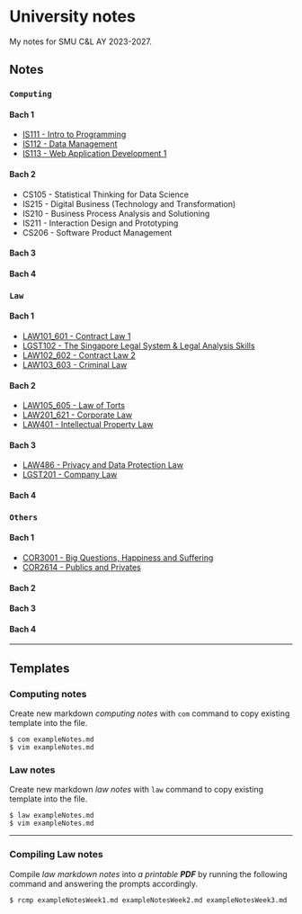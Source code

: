 # University notes

My notes for SMU C&L AY 2023-2027.

## Notes

### `Computing`

#### Bach 1

* [IS111 - Intro to Programming](bach1/computing)
* [IS112 - Data Management](bach1/computing)
* [IS113 - Web Application Development 1](bach1/computing)

#### Bach 2

* CS105 - Statistical Thinking for Data Science
* IS215 - Digital Business (Technology and Transformation)
* IS210 - Business Process Analysis and Solutioning
* IS211 - Interaction Design and Prototyping
* CS206 - Software Product Management

#### Bach 3

#### Bach 4

### `Law`

#### Bach 1

* [LAW101_601 - Contract Law 1](bach1/law)
* [LGST102 - The Singapore Legal System & Legal Analysis Skills](bach1/law)
* [LAW102_602 - Contract Law 2](bach1/law)
* [LAW103_603 - Criminal Law](bach1/law)

#### Bach 2

* [LAW105_605 - Law of Torts](bach2/law)
* [LAW201_621 - Corporate Law](bach2/law)
* [LAW401 - Intellectual Property Law](bach2/law)

#### Bach 3

* [LAW486 - Privacy and Data Protection Law](bach3/law)
* [LGST201 - Company Law](bach3/law)

#### Bach 4

### `Others`

#### Bach 1

* [COR3001 - Big Questions, Happiness and Suffering](bach1/bq)
* [COR2614 - Publics and Privates](bach1/cultures)

#### Bach 2

#### Bach 3

#### Bach 4

---

## Templates

### Computing notes

Create new markdown *computing notes* with `com` command to copy existing template into the file.

```console
$ com exampleNotes.md
$ vim exampleNotes.md
```

### Law notes

Create new markdown *law notes* with `law` command to copy existing template into the file.

```console
$ law exampleNotes.md
$ vim exampleNotes.md
```

---

### Compiling Law notes

Compile *law markdown notes* into *a printable **PDF*** by running the following command and answering the prompts accordingly.

```console
$ rcmp exampleNotesWeek1.md exampleNotesWeek2.md exampleNotesWeek3.md
```
